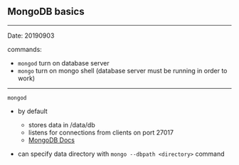 ## MongoDB basics 

---

Date: 20190903

commands:

- `mongod` turn on database server
- `mongo` turn on mongo shell (database server must be running in order to work)

---

`mongod`

- by default 

  - stores data in /data/db
  - listens for connections from clients on port 27017
  - [MongoDB Docs](https://docs.mongodb.com/manual/tutorial/manage-mongodb-processes/#start-mongod-processes)

- can specify data directory with `mongo --dbpath <directory>` command

  